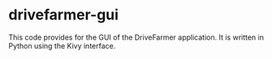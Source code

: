 drivefarmer-gui
==============

This code provides for the GUI of the DriveFarmer application. It is written in Python using the Kivy interface.
